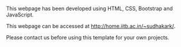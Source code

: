 This webpage has been developed using HTML, CSS, Bootstrap and JavaScript. 

This webpage can be accessed at http://home.iitb.ac.in/~sudhakark/. 

Please contact us before using this template for your own projects. 

